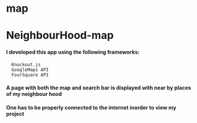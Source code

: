 # map
# NeighbourHood-map
#### I developed this app using the following frameworks:
      Knockout.js
      GoogleMaps API
      FourSquare API
#### A page with both the map and search bar is displayed with near by places of my neighbour hood
#### One has to be properly connected to the internet inorder to view my project
